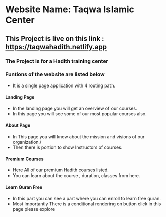 # Website Name: Taqwa Islamic Center

## This Project is live on this link : https://taqwahadith.netlify.app

### The Project is for a Hadith training center

### Funtions of the website are listed below

- It is a single page application with 4 routing path.
#### Landing Page
- In the landing page you will get an overview of our courses.
- In this page you will see some of our most popular courses also.

#### About Page
- In This page you will know about the mission and visions of our organization.\
- Then there is portion to show Instructors of courses.

#### Premium Courses

- Here All of our premium Hadith courses listed.
- You can learn about the course , duration, classes from here.

#### Learn Quran Free

- In this part you can see a part where you can enroll to learn free quran.
- Most Importantly There is a conditional rendering on button click in this page please explore
